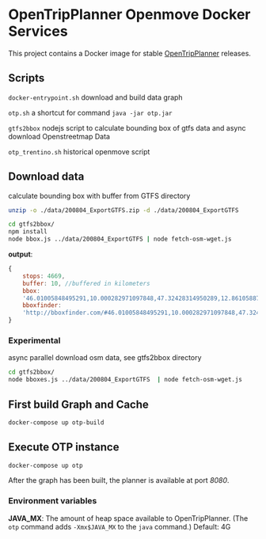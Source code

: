 
# OpenTripPlanner Openmove Docker Services

This project contains a Docker image for stable
[OpenTripPlanner](http://opentripplanner.org) releases.

## Scripts

```docker-entrypoint.sh``` download and build data graph

```otp.sh``` a shortcut for command `java -jar otp.jar`

```gtfs2bbox``` nodejs script to calculate bounding box of gtfs data and async download Openstreetmap Data

```otp_trentino.sh``` historical openmove script

## Download data

calculate bounding box with buffer from GTFS directory

```bash
unzip -o ./data/200804_ExportGTFS.zip -d ./data/200804_ExportGTFS
```

```bash
cd gtfs2bbox/
npm install
node bbox.js ../data/200804_ExportGTFS | node fetch-osm-wget.js
```

**output**:
```javascript
{
	stops: 4669,
	buffer: 10,	//buffered in kilometers
	bbox:
	'46.01005848495291,10.000282971097848,47.32428314950289,12.86105887382695',
	bboxfinder:
	'http://bboxfinder.com/#46.01005848495291,10.000282971097848,47.32428314950289,12.86105887382695'
}
```

### Experimental

async parallel download osm data, see gtfs2bbox directory
```bash
cd gtfs2bbox/
node bboxes.js ../data/200804_ExportGTFS  | node fetch-osm-wget.js
```

## First build Graph and Cache

```bash
docker-compose up otp-build
```

## Execute OTP instance

```bash
docker-compose up otp
```

After the graph has been built, the planner is available at port *8080*.

### Environment variables

**JAVA_MX**: The amount of heap space available to OpenTripPlanner. (The `otp`
             command adds `-Xmx$JAVA_MX` to the `java` command.) Default: 4G

